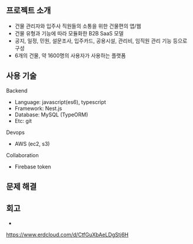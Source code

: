 ## 프로젝트 소개
- 건물 관리자와 입주사 직원들의 소통을 위한 건물편의 앱/웹
- 건물 유형과 기능에 따라 모듈화한 B2B SaaS 모델
- 공지, 일정, 민원, 설문조사, 입주카드, 공용시설, 관리비, 임직원 관리 기능 등으로 구성
- 6개의 건물, 약 1600명의 사용자가 사용하는 플랫폼

## 사용 기술
Backend
- Language: javascript(es6), typescript
- Framework: Nest.js
- Database: MySQL (TypeORM)
- Etc: git
  
Devops
- AWS (ec2, s3)

Collaboration
- Firebase token

## 문제 해결

## 회고
- 

https://www.erdcloud.com/d/CtfGuXbAeLDgStj6H
